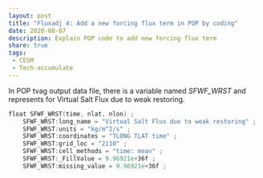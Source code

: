 ```yaml
---
layout: post
title: "Fluxadj 4: Add a new forcing flux term in POP by coding"
date: 2020-08-07
description: Explain POP code to add new forcing flux term 
share: true
tags:
 - CESM
 - Tech-accumulate
---
```


In POP tvag output data file, there is a variable named *SFWF_WRST* and represents for Virtual Salt Flux due to weak restoring.
```powershell
float SFWF_WRST(time, nlat, nlon) ;
    SFWF_WRST:long_name = "Virtual Salt Flux due to weak restoring" ;
    SFWF_WRST:units = "kg/m^2/s" ;
    SFWF_WRST:coordinates = "TLONG TLAT time" ;
    SFWF_WRST:grid_loc = "2110" ;
    SFWF_WRST:cell_methods = "time: mean" ;
    SFWF_WRST:_FillValue = 9.96921e+36f ;
    SFWF_WRST:missing_value = 9.96921e+36f ;

```